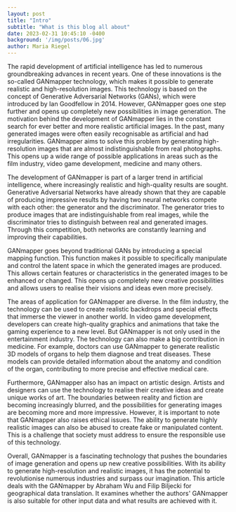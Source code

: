 ```yaml
---
layout: post
title: "Intro"
subtitle: "What is this blog all about"
date: 2023-02-31 10:45:10 -0400
background: '/img/posts/06.jpg'
author: Maria Riegel
---
```

The rapid development of artificial intelligence has led to numerous groundbreaking advances in recent years. One of these innovations is the so-called GANmapper technology, which makes it possible to generate realistic and high-resolution images. This technology is based on the concept of Generative Adversarial Networks (GANs), which were introduced by Ian Goodfellow in 2014. However, GANmapper goes one step further and opens up completely new possibilities in image generation.
The motivation behind the development of GANmapper lies in the constant search for ever better and more realistic artificial images. In the past, many generated images were often easily recognisable as artificial and had irregularities. GANmapper aims to solve this problem by generating high-resolution images that are almost indistinguishable from real photographs. This opens up a wide range of possible applications in areas such as the film industry, video game development, medicine and many others.

The development of GANmapper is part of a larger trend in artificial intelligence, where increasingly realistic and high-quality results are sought. Generative Adversarial Networks have already shown that they are capable of producing impressive results by having two neural networks compete with each other: the generator and the discriminator. The generator tries to produce images that are indistinguishable from real images, while the discriminator tries to distinguish between real and generated images. Through this competition, both networks are constantly learning and improving their capabilities.

GANmapper goes beyond traditional GANs by introducing a special mapping function. This function makes it possible to specifically manipulate and control the latent space in which the generated images are produced. This allows certain features or characteristics in the generated images to be enhanced or changed. This opens up completely new creative possibilities and allows users to realise their visions and ideas even more precisely.

The areas of application for GANmapper are diverse. In the film industry, the technology can be used to create realistic backdrops and special effects that immerse the viewer in another world. In video game development, developers can create high-quality graphics and animations that take the gaming experience to a new level. 
But GANmapper is not only used in the entertainment industry. The technology can also make a big contribution in medicine. For example, doctors can use GANmapper to generate realistic 3D models of organs to help them diagnose and treat diseases. These models can provide detailed information about the anatomy and condition of the organ, contributing to more precise and effective medical care.

Furthermore, GANmapper also has an impact on artistic design. Artists and designers can use the technology to realise their creative ideas and create unique works of art. The boundaries between reality and fiction are becoming increasingly blurred, and the possibilities for generating images are becoming more and more impressive.
However, it is important to note that GANmapper also raises ethical issues. The ability to generate highly realistic images can also be abused to create fake or manipulated content. This is a challenge that society must address to ensure the responsible use of this technology.

Overall, GANmapper is a fascinating technology that pushes the boundaries of image generation and opens up new creative possibilities. With its ability to generate high-resolution and realistic images, it has the potential to revolutionise numerous industries and surpass our imagination.
This article deals with the GANmapper by Abraham Wu and Filip Biljecki for geographical data translation. It examines whether the authors' GANmapper is also suitable for other input data and what results are achieved with it. 


